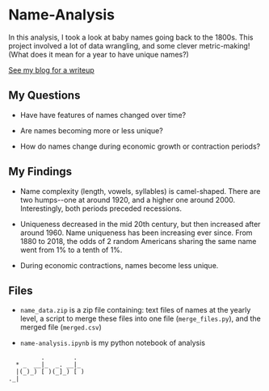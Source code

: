 # Name-Analysis

In this analysis, I took a look at baby names going back to the 1800s. This project involved a lot of data wrangling, and some clever metric-making! (What does it mean for a year to have unique names?)

[See my blog for a writeup](https://www.joshash.space/data-science/names-analysis) 


## My Questions

* Have have features of names changed over time? 

* Are names becoming more or less unique?

* How do names change during economic growth or contraction periods?


## My Findings

* Name complexity (length, vowels, syllables) is camel-shaped. There are two humps--one at around 1920, and a higher one around 2000. Interestingly, both periods preceded recessions. 

* Uniqueness decreased in the mid 20th century, but then increased after around 1960. Name uniqueness has been increasing ever since. From 1880 to 2018, the odds of 2 random Americans sharing the same name went from 1% to a tenth of 1%.

* During economic contractions, names become less unique. 

## Files

* `name_data.zip` is a zip file containing: text files of names at the yearly level, a script to merge these files into one file (`merge_files.py`), and the merged file (`merged.csv`) 

* `name-analysis.ipynb` is my python notebook of analysis



```
         .        .  
  * _  __|_  _. __|_ 
  |(_)_) [ )(_]_) [ )
._|

```
